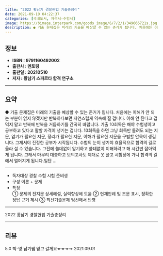 ```yaml
---
title: "2022 황남기 경찰헌법 기출총정리"
date: 2021-09-10 04:22:37
categories: [국내도서, 자격서-수험서]
image: https://bimage.interpark.com/goods_image/6/7/2/1/349666721s.jpg
description: ● 기출 문제집은 미래의 기출을 예상할 수 있는 준거가 됩니다. 처음에는 이해가 안 되는 부분이 없지 않겠지만 반복하다보면 자연스럽게 익숙해 질 겁니다. 이해 안 된다고 겁먹지 말고 반복에 반복을 거듭하기를 간곡히 바랍니다. 기출 10회독은 해야 수험생이고 공부하고 있다고 말할 자격이
---
```


## **정보**

- **ISBN : 9791160492002**
- **출판사 : 멘토링**
- **출판일 : 20210510**
- **저자 : 황남기 스파르타 합격 연구소**

------



## **요약**

●  기출 문제집은 미래의 기출을 예상할 수 있는 준거가 됩니다. 처음에는 이해가 안 되는 부분이 없지 않겠지만 반복하다보면 자연스럽게 익숙해 질 겁니다. 이해 안 된다고 겁먹지 말고 반복에 반복을 거듭하기를 간곡히 바랍니다. 기출 10회독은 해야 수험생이고 공부하고 있다고 말할 자격이 생기는 겁니다. 10회독을 하면 그냥 회독만 돌려도 되는 지문, 암기가 필요한 지문, 정리가 필요한 지문, 이해가 필요한 지문을 구별할 안목이 생깁니다. 그제서야 진정한 공부가 시작됩니다.  수험의 눈이 생겨야  효율적으로 합격의 길로 올라 설 수 있습니다. 그전에 쓸데없이 암기하고 쓸데없이 이해하려고 해 시간만 잡아먹게 됩니다. 그래서 마무리 대충하고 모의고사도 제대로 못 풀고 시험장에 가니 합격의 길에서 멀어지게 됩니다.일단 ...

------

- 독자대상  경찰 수험 시험 준비생
- 구성  이론 + 문제
- 특징  
① 문제의 전지문 상세해설, 실력향상에 도움
② 현재판례 및 조문 표시, 정확한 정답 근거 제시
③ 최신기출문제 엄선해서 반영

------


2022 황남기 경찰헌법 기출총정리 

------


## **리뷰** 

5.0 박-영 남기쌤 믿고 갈게요ㅠㅠㅠㅠ  2021.09.01 <br/>